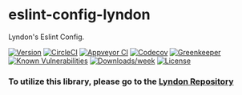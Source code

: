 eslint-config-lyndon
====================

Lyndon's Eslint Config.

[![Version](https://img.shields.io/npm/v/eslint-config-lyndon.svg)](https://npmjs.org/package/eslint-config-lyndon)
[![CircleCI](https://circleci.com/gh/benchlab/eslint-config-lyndon/tree/master.svg?style=svg)](https://circleci.com/gh/benchlab/eslint-config-lyndon/tree/master)
[![Appveyor CI](https://ci.appveyor.com/api/projects/status/github/benchlab/eslint-config-lyndon?branch=master&svg=true)](https://ci.appveyor.com/project/benchlab/eslint-config-lyndon/branch/master)
[![Codecov](https://codecov.io/gh/benchlab/eslint-config-lyndon/branch/master/graph/badge.svg)](https://codecov.io/gh/benchlab/eslint-config-lyndon)
[![Greenkeeper](https://badges.greenkeeper.io/benchlab/eslint-config-lyndon.svg)](https://greenkeeper.io/)
[![Known Vulnerabilities](https://snyk.io/test/npm/eslint-config-lyndon/badge.svg)](https://snyk.io/test/npm/eslint-config-lyndon)
[![Downloads/week](https://img.shields.io/npm/dw/eslint-config-lyndon.svg)](https://npmjs.org/package/eslint-config-lyndon)
[![License](https://img.shields.io/npm/l/eslint-config-lyndon.svg)](https://github.com/benchlab/eslint-config-lyndon/blob/master/package.json)


### To utilize this library, please go to the [Lyndon Repository](https://github.com/benchlab/lyndon)
